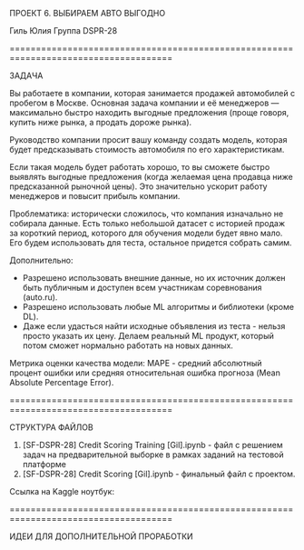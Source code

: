 ПРОЕКТ 6. ВЫБИРАЕМ АВТО ВЫГОДНО

Гиль Юлия
Группа DSPR-28

=====================================================================================

ЗАДАЧА

Вы работаете в компании, которая занимается продажей автомобилей с пробегом в Москве. Основная задача компании и её менеджеров — максимально быстро находить выгодные предложения (проще говоря, купить ниже рынка, а продать дороже рынка). 

Руководство компании просит вашу команду создать модель, которая будет предсказывать стоимость автомобиля по его характеристикам.

Если такая модель будет работать хорошо, то вы сможете быстро выявлять выгодные предложения (когда желаемая цена продавца ниже предсказанной рыночной цены). Это значительно ускорит работу менеджеров и повысит прибыль компании.

Проблематика: исторически сложилось, что компания изначально не собирала данные. Есть только небольшой датасет с историей продаж за короткий период, которого для обучения модели будет явно мало. Его будем использовать для теста, остальное придется собрать самим.

Дополнительно:
- Разрешено использовать внешние данные, но их источник должен быть публичным и доступен всем участникам соревнования (auto.ru).
- Разрешено использовать любые ML алгоритмы и библиотеки (кроме DL).
- Даже если удасться найти исходные объявления из теста - нельзя просто указать их цену. Делаем реальный ML продукт, который потом сможет нормально работать на новых данных.

Метрика оценки качества модели: MAPE - средний абсолютный процент ошибки или средняя относительная ошибка прогноза (Mean Absolute Percentage Error).

=====================================================================================

СТРУКТУРА ФАЙЛОВ

1. [SF-DSPR-28] Credit Scoring Training [Gil].ipynb - файл с решением задач на предварительной выборке в рамках заданий на тестовой платформе
2. [SF-DSPR-28] Credit Scoring [Gil].ipynb - финальный файл с проектом.

Ссылка на Kaggle ноутбук: 

=====================================================================================

ИДЕИ ДЛЯ ДОПОЛНИТЕЛЬНОЙ ПРОРАБОТКИ


